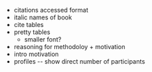 
- citations accessed format
- italic names of book
- cite tables
- pretty tables
	- smaller font?
- reasoning for methodoloy + motivation
- intro motivation
- profiles -- show direct number of participants